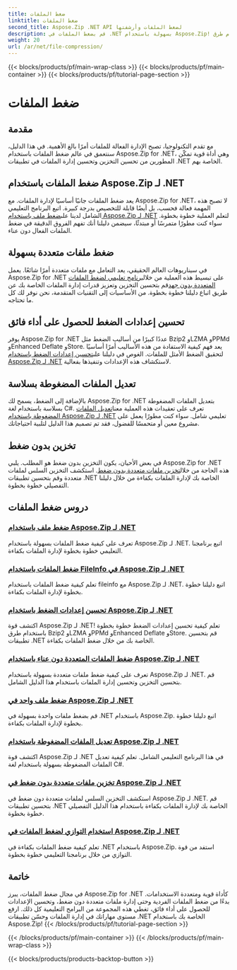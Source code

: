 ```yaml
---
title: ضغط الملفات
linktitle: ضغط الملفات
second_title: Aspose.Zip .NET API لضغط الملفات وأرشفتها
description: قم بضغط الملفات في .NET بسهولة باستخدام Aspose.Zip! تعرف على إدارة الملفات خطوة بخطوة باستخدام طرق Bzip2 وLZMA وPPMd وDeflate وStore لإعدادات الضغط المثالية.
weight: 20
url: /ar/net/file-compression/
---
```


{{< blocks/products/pf/main-wrap-class >}}
{{< blocks/products/pf/main-container >}}
{{< blocks/products/pf/tutorial-page-section >}}

# ضغط الملفات


## مقدمة

مع تقدم التكنولوجيا، تصبح الإدارة الفعالة للملفات أمرًا بالغ الأهمية. في هذا الدليل، سنتعمق في عالم ضغط الملفات باستخدام Aspose.Zip for .NET، وهي أداة قوية تمكّن المطورين من تحسين التخزين وتحسين إدارة الملفات في تطبيقات .NET الخاصة بهم.

## ضغط الملفات باستخدام Aspose.Zip لـ .NET
 يعد ضغط الملفات جانبًا أساسيًا لإدارة الملفات. مع Aspose.Zip for .NET، لا تصبح هذه المهمة فعالة فحسب، بل أيضًا قابلة للتخصيص بدرجة كبيرة. اتبع البرنامج التعليمي الشامل لدينا على[ضغط ملف باستخدام Aspose.Zip لـ .NET](./compress-file/) لتعلم العملية خطوة بخطوة. سواء كنت مطورًا متمرسًا أو مبتدئًا، سيضمن دليلنا أنك تفهم الفروق الدقيقة في ضغط الملفات الفعال دون عناء.

## ضغط ملفات متعددة بسهولة
 في سيناريوهات العالم الحقيقي، يعد التعامل مع ملفات متعددة أمرًا شائعًا. يعمل Aspose.Zip for .NET على تبسيط هذه العملية من خلال[برنامج تعليمي لضغط الملفات المتعددة بدون جهد](./compress-multiple-files/)قم بتحسين التخزين وتعزيز قدرات إدارة الملفات الخاصة بك عن طريق اتباع دليلنا خطوة بخطوة. من الأساسيات إلى التقنيات المتقدمة، نحن نوفر لك كل ما تحتاجه.

## تحسين إعدادات الضغط للحصول على أداء فائق
 يوفر Aspose.Zip for .NET عددًا كبيرًا من أساليب الضغط مثل Bzip2 وLZMA وPPMd وEnhanced Deflate وStore. يعد فهم كيفية الاستفادة من هذه الأساليب أمرًا أساسيًا لتحقيق الضغط الأمثل للملفات. الغوص في دليلنا على[تحسين إعدادات الضغط باستخدام Aspose.Zip لـ .NET](./optimizing-compression-settings/) لاستكشاف هذه الإعدادات وتنفيذها بفعالية.

## تعديل الملفات المضغوطة بسلاسة
 بالإضافة إلى الضغط، يسمح لك Aspose.Zip for .NET بتعديل الملفات المضغوطة بسلاسة باستخدام لغة C#. تعرف على تعقيدات هذه العملية معنا[تعديل الملفات المضغوطة باستخدام Aspose.Zip لـ .NET](./modifying-zip-files/) تعليمي شامل. سواء كنت مطورًا يعمل على مشروع معين أو متحمسًا للفضول، فقد تم تصميم هذا الدليل لتلبية احتياجاتك.

## تخزين بدون ضغط
في بعض الأحيان، يكون التخزين بدون ضغط هو المطلب. يلبي Aspose.Zip for .NET هذه الحاجة من خلال[تخزين ملفات متعددة بدون ضغط](./store-multiple-files-no-compression/). استكشف التخزين السلس لملفات متعددة وقم بتحسين تطبيقات .NET الخاصة بك لإدارة الملفات بكفاءة من خلال دليلنا التفصيلي خطوة بخطوة.

## دروس ضغط الملفات
### [ضغط ملف باستخدام Aspose.Zip لـ .NET](./compress-file/)
تعرف على كيفية ضغط الملفات بسهولة باستخدام Aspose.Zip لـ .NET. اتبع برنامجنا التعليمي خطوة بخطوة لإدارة الملفات بكفاءة.
### [ضغط الملفات باستخدام FileInfo في Aspose.Zip لـ .NET](./compress-files-fileinfo/)
تعلم كيفية ضغط الملفات باستخدام fileinfo مع Aspose.Zip لـ .NET. اتبع دليلنا خطوة بخطوة لإدارة الملفات بكفاءة.
### [تحسين إعدادات الضغط باستخدام Aspose.Zip لـ .NET](./optimizing-compression-settings/)
اكتشف قوة Aspose.Zip لـ .NET! تعلم كيفية تحسين إعدادات الضغط خطوة بخطوة باستخدام طرق Bzip2 وLZMA وPPMd وEnhanced Deflate وStore. قم بتحسين تطبيقات .NET الخاصة بك من خلال ضغط الملفات بكفاءة.
### [ضغط الملفات المتعددة دون عناء باستخدام Aspose.Zip لـ .NET](./compress-multiple-files/)
تعرف على كيفية ضغط ملفات متعددة بسهولة باستخدام Aspose.Zip لـ .NET. قم بتحسين التخزين وتحسين إدارة الملفات باستخدام هذا الدليل الشامل.
### [ضغط ملف واحد في Aspose.Zip لـ .NET](./compress-single-file/)
قم بضغط ملفات واحدة بسهولة في .NET باستخدام Aspose.Zip. اتبع دليلنا خطوة بخطوة لإدارة الملفات بكفاءة.
### [تعديل الملفات المضغوطة باستخدام Aspose.Zip لـ .NET](./modifying-zip-files/)
اكتشف قوة Aspose.Zip لـ .NET في هذا البرنامج التعليمي الشامل. تعلم كيفية تعديل الملفات المضغوطة بسهولة باستخدام لغة C#.
### [تخزين ملفات متعددة بدون ضغط في Aspose.Zip لـ .NET](./store-multiple-files-no-compression/)
استكشف التخزين السلس لملفات متعددة دون ضغط في Aspose.Zip لـ .NET. قم بتحسين تطبيقات .NET الخاصة بك لإدارة الملفات بكفاءة باستخدام هذا الدليل التفصيلي خطوة بخطوة.
### [استخدام التوازي لضغط الملفات في Aspose.Zip لـ .NET](./using-parallelism-compress-files/)
تعلم كيفية ضغط الملفات بكفاءة في .NET باستخدام Aspose.Zip. استفد من قوة التوازي من خلال برنامجنا التعليمي خطوة بخطوة.

## خاتمة
في مجال ضغط الملفات، يبرز Aspose.Zip for .NET كأداة قوية ومتعددة الاستخدامات. بدءًا من ضغط الملفات الفردية وحتى إدارة ملفات متعددة دون ضغط، وتحسين الإعدادات للحصول على أداء فائق، تغطي هذه المجموعة من البرامج التعليمية كل ذلك. ارفع مستوى مهاراتك في إدارة الملفات وحسّن تطبيقات .NET الخاصة بك باستخدام Aspose.Zip!
{{< /blocks/products/pf/tutorial-page-section >}}

{{< /blocks/products/pf/main-container >}}
{{< /blocks/products/pf/main-wrap-class >}}

{{< blocks/products/products-backtop-button >}}
